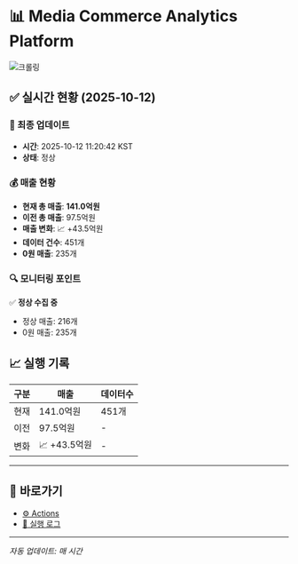 # 📊 Media Commerce Analytics Platform

![크롤링](https://img.shields.io/badge/크롤링-정상-green)

## ✅ 실시간 현황 (2025-10-12)

### 📍 최종 업데이트
- **시간**: 2025-10-12 11:20:42 KST
- **상태**: 정상

### 💰 매출 현황
- **현재 총 매출**: **141.0억원**
- **이전 총 매출**: 97.5억원
- **매출 변화**: 📈 +43.5억원
- **데이터 건수**: 451개
- **0원 매출**: 235개

### 🔍 모니터링 포인트

✅ **정상 수집 중**
- 정상 매출: 216개
- 0원 매출: 235개


## 📈 실행 기록

| 구분 | 매출 | 데이터수 |
|------|------|----------|
| 현재 | 141.0억원 | 451개 |
| 이전 | 97.5억원 | - |
| 변화 | 📈 +43.5억원 | - |

---

## 🔗 바로가기

- [⚙️ Actions](../../actions)
- [📝 실행 로그](../../actions/workflows/daily_scraping.yml)

---

*자동 업데이트: 매 시간*
